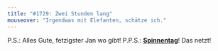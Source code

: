 ```yaml
---
title: "#1729: Zwei Stunden lang"
mouseover: "Irgendwas mit Elefanten, schätze ich."
---
```


P.S.: 
Alles Gute, fetzigster Jan wo gibt!
P.P.S.:
<a href="http://www.fonflatter.de/kalender"><strong>Spinnentag</strong></a>! Das netzt!
